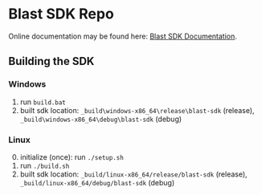 # Blast SDK Repo

Online documentation may be found here: [Blast SDK Documentation](https://nvidia-omniverse.github.io/PhysX/blast/index.html).

## Building the SDK

### Windows
1. run `build.bat`
2. built sdk location: `_build\windows-x86_64\release\blast-sdk` (release), `_build\windows-x86_64\debug\blast-sdk` (debug) 

### Linux
0. initialize (once): run `./setup.sh`
1. run `./build.sh`
2. built sdk location: `_build/linux-x86_64/release/blast-sdk` (release), `_build/linux-x86_64/debug/blast-sdk` (debug) 

